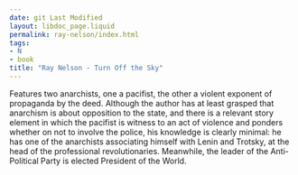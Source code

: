 ```yaml
---
date: git Last Modified
layout: libdoc_page.liquid
permalink: ray-nelson/index.html
tags:
- N
- book
title: "Ray Nelson - Turn Off the Sky"
---
```


Features two anarchists, one a pacifist, the other a violent exponent of propaganda by the deed. Although the author has at least grasped that anarchism is about opposition to the state, and there is a relevant story element in which the pacifist is witness to an act of violence and ponders whether on not to involve the police, his knowledge is clearly minimal: he has one of the anarchists associating himself with Lenin and Trotsky, at the head of the professional revolutionaries. Meanwhile, the leader of the Anti-Political Party is elected President of the World.